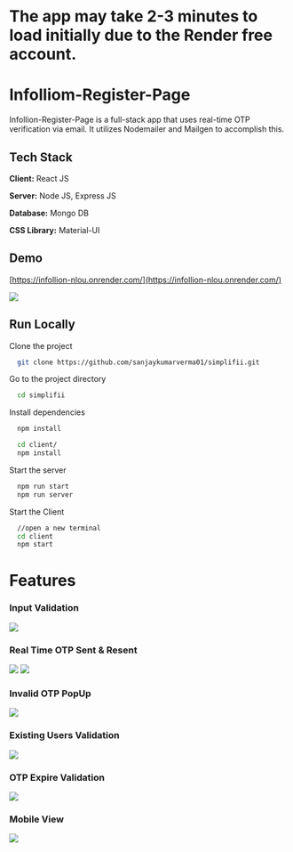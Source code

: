 # The app may take 2-3 minutes to load initially due to the Render free account.
# Infolliom-Register-Page

Infollion-Register-Page is a full-stack app that uses real-time OTP verification via email. It utilizes Nodemailer and Mailgen to accomplish this.

## Tech Stack

**Client:** React JS

**Server:** Node JS, Express JS

**Database:** Mongo DB

**CSS Library:** Material-UI
  
## Demo

[https://infollion-nlou.onrender.com/](https://infollion-nlou.onrender.com/)

![](https://github.com/sanjaykumarverma01/simplifii/blob/main/Screenshots/landing_page.png)
## Run Locally

Clone the project

```bash
  git clone https://github.com/sanjaykumarverma01/simplifii.git
```

Go to the project directory

```bash
  cd simplifii
```

Install dependencies

```bash
  npm install
```

```bash
  cd client/
  npm install
```

Start the server

```bash
  npm run start
  npm run server
```
Start the Client

```bash
  //open a new terminal
  cd client
  npm start
```

  
# Features

### Input Validation
![](https://github.com/sanjaykumarverma01/simplifii/blob/main/Screenshots/validationAdded.png)
### Real Time OTP Sent & Resent
![](https://github.com/sanjaykumarverma01/simplifii/blob/main/Screenshots/sentOtp.png)
![](https://github.com/sanjaykumarverma01/simplifii/blob/main/Screenshots/resendOtp.png)
### Invalid OTP PopUp
![](https://github.com/sanjaykumarverma01/simplifii/blob/main/Screenshots/InvalidOtp.png)
### Existing Users Validation
![](https://github.com/sanjaykumarverma01/simplifii/blob/main/Screenshots/existingUser.png)
### OTP Expire Validation
![](https://github.com/sanjaykumarverma01/simplifii/blob/main/Screenshots/otpExpire.png)
### Mobile View
![](https://github.com/sanjaykumarverma01/simplifii/blob/main/Screenshots/Mobile%20View.png)

